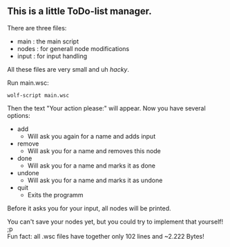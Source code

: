 ## This is a little ToDo-list manager.

There are three files:
 - main  : the main script
 - nodes : for generall node modifications
 - input : for input handling

All these files are very small and uh *hacky*.

Run main.wsc:
```
wolf-script main.wsc
```

Then the text "Your action please:" will appear. Now you have several options:

 * add
     - Will ask you again for a name and adds input
 * remove
     - Will ask you for a name and removes this node
 * done
     - Will ask you for a name and marks it as done
 * undone
     - Will ask you for a name and marks it as undone
 * quit
     - Exits the programm

Before it asks you for your input, all nodes will be printed.

You can't save your nodes yet, but you could try to implement that yourself! ;p <br>
Fun fact: all .wsc files have together only 102 lines and ~2.222 Bytes!